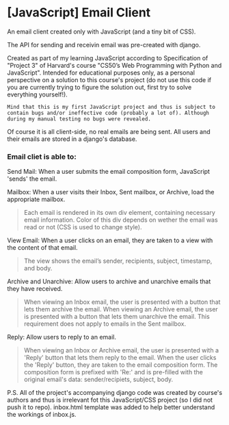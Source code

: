 # [JavaScript] Email Client
An email client created only with JavaScript (and a tiny bit of CSS). 

The API for sending and receivin email was pre-created with django.


Created as part of my learning JavaScript according to Specification of "Project 3" of Harvard's course "CS50’s Web Programming with Python and JavaScript".
Intended for educational purposes only, as a personal perspective on a solution to this course's project (do not use this code if you are currently trying to figure the solution out, first try to solve everything yourself!).

`Mind that this is my first JavaScript project and thus is subject to contain bugs and/or ineffective code (probably a lot of). Although during my manual testing no bugs were revealed.`


Of course it is all client-side, no real emails are being sent. All users and their emails are stored in a django's database.

### Email cliet is able to:

Send Mail: When a user submits the email composition form, JavaScript 'sends' the email.

Mailbox: When a user visits their Inbox, Sent mailbox, or Archive, load the appropriate mailbox.

> Each email is rendered in its own div element, containing necessary email information. 
> Color of this div depends on wether the email was read or not (CSS is used to change style).

View Email: When a user clicks on an email, they are taken to a view with the content of that email.

> The view shows the email’s sender, recipients, subject, timestamp, and body.

Archive and Unarchive: Allow users to archive and unarchive emails that they have received.

> When viewing an Inbox email, the user is presented with a button that lets them archive the email. 
> When viewing an Archive email, the user is presented with a button that lets them unarchive the email. 
> This requirement does not apply to emails in the Sent mailbox.

Reply: Allow users to reply to an email.

> When viewing an Inbox or Archive email, the user is presented with a 'Reply' button that lets them reply to the email.
> When the user clicks the 'Reply' button, they are taken to the email composition form.
> The composition form is prefixed with 'Re:' and is pre-filled with the original email's data: sender/recipiets, subject, body.

P.S. All of the project's accompanying django code was created by course's authors and thus is irrelevant fot this JavaScript/CSS project (so I did not push it to repo). inbox.html template was added to help better understand the workings of inbox.js.
